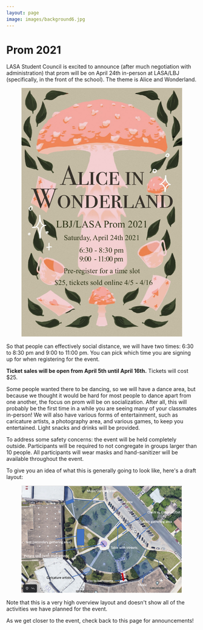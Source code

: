 ```yaml
---
layout: page
image: images/background6.jpg
---
```

# Prom 2021
LASA Student Council is excited to announce (after much negotiation with administration) that prom will be on April 24th in-person at LASA/LBJ (specifically, in the front of the school). The theme is Alice and Wonderland.

<figure>
    <a href="/images/prom2021Poster.jpg"><img src="/images/prom2021Poster.jpg" width="500"></a>
</figure>

So that people can effectively social distance, we will have two times: 6:30 to 8:30 pm and 9:00 to 11:00 pm. You can pick which time you are signing up for when registering for the event.

**Ticket sales will be open from April 5th until April 16th.** Tickets will cost $25.

Some people wanted there to be dancing, so we will have a dance area, but because we thought it would be hard for most people to dance apart from one another, the focus on prom will be on socialization. After all, this will probably be the first time in a while you are seeing many of your classmates in-person! We will also have various forms of entertainment, such as caricature artists, a photography area, and various games, to keep you entertained. Light snacks and drinks will be provided.

To address some safety concerns: the event will be held completely outside. Participants will be required to not congregate in groups larger than 10 people. All participants will wear masks and hand-sanitizer will be available throughout the event.

To give you an idea of what this is generally going to look like, here's a draft layout:
<figure>
    <a href="/images/prom2021DraftLayout1.png"><img src="/images/prom2021DraftLayout1.png" width="500"></a>
</figure>
Note that this is a very high overview layout and doesn't show all of the activities we have planned for the event.

As we get closer to the event, check back to this page for announcements!
